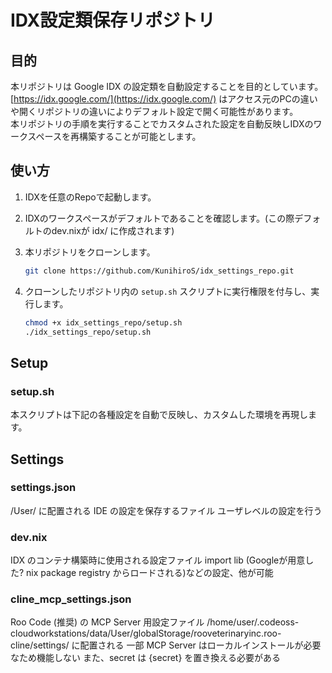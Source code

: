 # IDX設定類保存リポジトリ

## 目的

本リポジトリは Google IDX の設定類を自動設定することを目的としています。  
[https://idx.google.com/](https://idx.google.com/)
はアクセス元のPCの違いや開くリポジトリの違いによりデフォルト設定で開く可能性があります。  
本リポジトリの手順を実行することでカスタムされた設定を自動反映しIDXのワークスペースを再構築することが可能とします。

## 使い方

1.  IDXを任意のRepoで起動します。
2.  IDXのワークスペースがデフォルトであることを確認します。(この際デフォルトのdev.nixが idx/ に作成されます)
3.  本リポジトリをクローンします。

    ```bash
    git clone https://github.com/KunihiroS/idx_settings_repo.git
    ```
4.  クローンしたリポジトリ内の `setup.sh` スクリプトに実行権限を付与し、実行します。

    ```bash
    chmod +x idx_settings_repo/setup.sh
    ./idx_settings_repo/setup.sh
    ```

## Setup

### setup.sh
本スクリプトは下記の各種設定を自動で反映し、カスタムした環境を再現します。

## Settings

### settings.json

/User/ に配置される IDE の設定を保存するファイル
ユーザレベルの設定を行う

### dev.nix

IDX のコンテナ構築時に使用される設定ファイル
import lib (Googleが用意した? nix package registry からロードされる)などの設定、他が可能

### cline_mcp_settings.json

Roo Code (推奨) の MCP Server 用設定ファイル
/home/user/.codeoss-cloudworkstations/data/User/globalStorage/rooveterinaryinc.roo-cline/settings/
に配置される
一部 MCP Server はローカルインストールが必要なため機能しない
また、secret は {secret} を置き換える必要がある
